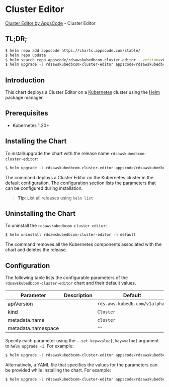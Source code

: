 # Cluster Editor

[Cluster Editor by AppsCode](https://appscode.com) - Cluster Editor

## TL;DR;

```bash
$ helm repo add appscode https://charts.appscode.com/stable/
$ helm repo update
$ helm search repo appscode/rdsawskubedbcom-cluster-editor --version=v0.25.0
$ helm upgrade -i rdsawskubedbcom-cluster-editor appscode/rdsawskubedbcom-cluster-editor -n default --create-namespace --version=v0.25.0
```

## Introduction

This chart deploys a Cluster Editor on a [Kubernetes](http://kubernetes.io) cluster using the [Helm](https://helm.sh) package manager.

## Prerequisites

- Kubernetes 1.20+

## Installing the Chart

To install/upgrade the chart with the release name `rdsawskubedbcom-cluster-editor`:

```bash
$ helm upgrade -i rdsawskubedbcom-cluster-editor appscode/rdsawskubedbcom-cluster-editor -n default --create-namespace --version=v0.25.0
```

The command deploys a Cluster Editor on the Kubernetes cluster in the default configuration. The [configuration](#configuration) section lists the parameters that can be configured during installation.

> **Tip**: List all releases using `helm list`

## Uninstalling the Chart

To uninstall the `rdsawskubedbcom-cluster-editor`:

```bash
$ helm uninstall rdsawskubedbcom-cluster-editor -n default
```

The command removes all the Kubernetes components associated with the chart and deletes the release.

## Configuration

The following table lists the configurable parameters of the `rdsawskubedbcom-cluster-editor` chart and their default values.

|     Parameter      | Description |                 Default                  |
|--------------------|-------------|------------------------------------------|
| apiVersion         |             | <code>rds.aws.kubedb.com/v1alpha1</code> |
| kind               |             | <code>Cluster</code>                     |
| metadata.name      |             | <code>cluster</code>                     |
| metadata.namespace |             | <code>""</code>                          |


Specify each parameter using the `--set key=value[,key=value]` argument to `helm upgrade -i`. For example:

```bash
$ helm upgrade -i rdsawskubedbcom-cluster-editor appscode/rdsawskubedbcom-cluster-editor -n default --create-namespace --version=v0.25.0 --set apiVersion=rds.aws.kubedb.com/v1alpha1
```

Alternatively, a YAML file that specifies the values for the parameters can be provided while
installing the chart. For example:

```bash
$ helm upgrade -i rdsawskubedbcom-cluster-editor appscode/rdsawskubedbcom-cluster-editor -n default --create-namespace --version=v0.25.0 --values values.yaml
```

